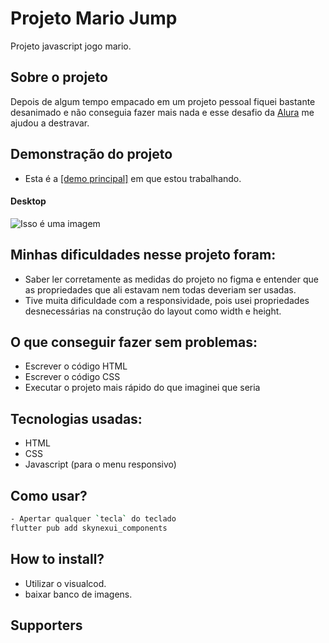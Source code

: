 # Projeto Mario Jump
Projeto javascript jogo mario.

## Sobre o projeto

Depois de algum tempo empacado em um projeto pessoal fiquei bastante desanimado e não conseguia fazer mais nada e esse desafio da [Alura](https://www.alura.com.br/) me ajudou a destravar.


## Demonstração  do projeto

- Esta é a <a href="https://jonathanmesquita.github.io/mario-jump/">[demo principal]</a> em que estou trabalhando.


#### Desktop

![Isso é uma imagem](https://j.gifs.com/pZ64Ly.gif)


## Minhas dificuldades nesse projeto foram:

- Saber ler corretamente as medidas do projeto no figma e entender que as propriedades que ali estavam nem todas deveriam ser usadas.
- Tive muita dificuldade com a responsividade, pois usei propriedades desnecessárias na construção do layout como width e height.

## O que conseguir fazer sem problemas:

- Escrever o código HTML
- Escrever o código CSS
- Executar o projeto mais rápido do que imaginei que seria


## Tecnologias usadas:

- HTML
- CSS
- Javascript (para o menu responsivo)

##  Como usar?

```sh
- Apertar qualquer `tecla` do teclado
flutter pub add skynexui_components
```

## How to install?
- Utilizar o visualcod.
- baixar banco de imagens.

## Supporters
